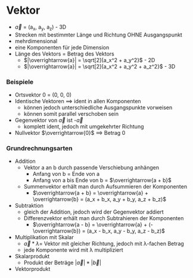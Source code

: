 # Vektor
+ $\overrightarrow{a}$ = (a<sub>x</sub>, a<sub>y</sub>, a<sub>z</sub>) - 3D
+ Strecken mit bestimmter Länge und Richtung OHNE Ausgangspunkt
+ mehrdimensional
+ eine Komponenten für jede Dimension
+ Länge des Vektors = Betrag des Vektors
	+ $|\overrightarrow{a}| = \sqrt[2]{a_x^2 + a_y^2}$ - 2D
	+ $|\overrightarrow{a}| = \sqrt[2]{a_x^2 + a_y^2 + a_z^2}$ - 3D

### Beispiele
+ Ortsvektor 0 = (0, 0, 0)
+ Identische Vektoren ==> ident in allen Komponenten
	+ können jedoch unterschiedliche Ausgangspunkte vorweisen
	+ können somit parallel verschoben sein
+ Gegenvektor von $\overrightarrow{a}$ ist -$\overrightarrow{a}$
	+ komplett ident, jedoch mit umgekehrter Richtung
+ Nullvektor  $\overrightarrow{0}$ ==> Betrag 0

### Grundrechnungsarten
+ Addition
	+ Vektor a an b durch passende Verschiebung anhängen
		+ Anfang von b = Ende von a
		+ Anfang von a bis Ende von b =  $\overrightarrow{a + b}$
	+ Summenvektor erhält man durch Aufsummieren der Komponenten
		+ $\overrightarrow{a + b} = \overrightarrow{a} + \overrightarrow{b} = (a_x + b_x, a_y + b_y, a_z + b_z)$ 
+ Subtraktion
	+ gleich der Addition, jedoch wird der Gegenvektor addiert
	+ Differenzvektor  erhält man durch Subtrahieren der Komponenten
		+ $\overrightarrow{a - b} = \overrightarrow{a} + (- \overrightarrow{b}) = (a_x - b_x, a_y - b_y, a_z - b_z)$
+ Multiplikation mit Skalar
	+  $\overrightarrow{a} * λ =$ Vektor mit gleicher Richtung, jedoch mit λ-fachen Betrag
	+  jede Komponente wird mit λ multipliziert
+  Skalarprodukt
	+  Produkt der Beträge $|\overrightarrow{a}| * |\overrightarrow{b}|$
+  Vektorprodukt
